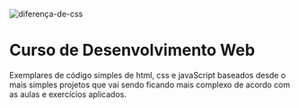![diferença-de-css](https://user-images.githubusercontent.com/17755195/128590582-ad8e5952-60d7-4de4-a9b4-d1da2fd42bec.jpg)

# Curso de Desenvolvimento Web

Exemplares de código simples de html, css e javaScript baseados desde o mais simples projetos que vai sendo ficando mais complexo de acordo com as aulas e exercícios aplicados.
